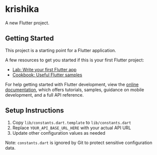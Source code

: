 # krishika

A new Flutter project.

## Getting Started

This project is a starting point for a Flutter application.

A few resources to get you started if this is your first Flutter project:

- [Lab: Write your first Flutter app](https://docs.flutter.dev/get-started/codelab)
- [Cookbook: Useful Flutter samples](https://docs.flutter.dev/cookbook)

For help getting started with Flutter development, view the
[online documentation](https://docs.flutter.dev/), which offers tutorials,
samples, guidance on mobile development, and a full API reference.

## Setup Instructions

1. Copy `lib/constants.dart.template` to `lib/constants.dart`
2. Replace `YOUR_API_BASE_URL_HERE` with your actual API URL
3. Update other configuration values as needed

Note: `constants.dart` is ignored by Git to protect sensitive configuration data.
